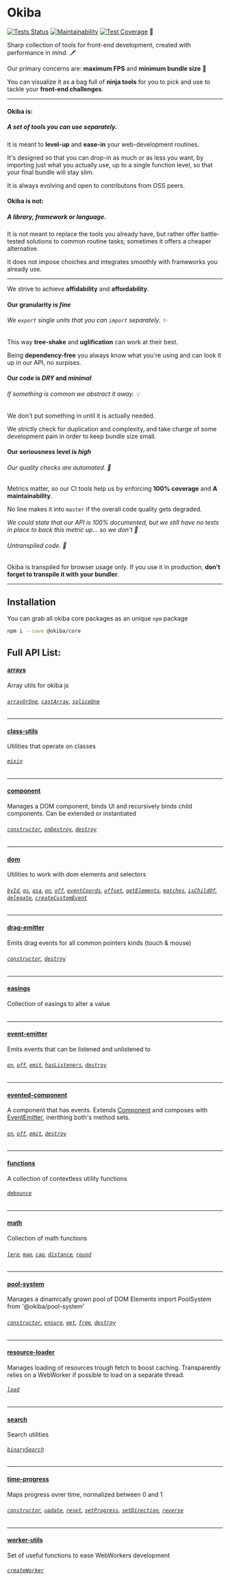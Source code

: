 # Okiba

[![Tests Status](https://github.com/okiba-gang/okiba/workflows/Tests/badge.svg)](https://github.com/okiba-gang/okiba/actions?workflow=Tests)
[![Maintainability](https://api.codeclimate.com/v1/badges/29a8700f940f1019e52e/maintainability)](https://codeclimate.com/github/okiba-gang/okiba/maintainability)
[![Test Coverage](https://api.codeclimate.com/v1/badges/29a8700f940f1019e52e/test_coverage)](https://codeclimate.com/github/okiba-gang/okiba/test_coverage)
🏅

Sharp collection of tools for front-end development, created with performance in mind.  🗡

Our primary concerns are: **maximum FPS** and **minimum bundle size** 🚀

You can visualize it as a bag full of **ninja tools** for you to pick and use to tackle your **front-end challenges**.

______


#### Okiba **is**:

##### A set of tools you can use separately.

It is meant to **level-up** and **ease-in** your web-development routines.

It's designed so that you can drop-in as much or as less you want, by importing just what you actually use, up to a single function level, so that your final bundle will stay slim.

It is always evolving and open to contributons from OSS peers.

#### Okiba **is not**:

##### A library, framework or language.

It is not meant to replace the tools you already have, but rather offer battle-tested solutions to common routine tasks; sometimes it offers a cheaper alternative.

It does not impose choiches and integrates smoothly with frameworks you already use.

______

We strive to achieve **affidability** and **affordability**.

#### Our granularity is *fine*

###### We `export` single units that you can `import` separately. ✨

This way **tree-shake** and **uglification** can work at their best.

Being **dependency-free** you always know what you're using and can look it up in our API, no surpises.


#### Our code is *DRY* and *minimal*

###### If something is common we abstract it away. 💡

We don't put something in until it is actually needed.

We strictly check for duplication and complexity, and take charge of some development pain in order to keep bundle size small.

#### Our seriousness level is *high*

###### Our quality checks are automated. 🤖

Metrics matter, so our CI tools help us by enforcing **100% coverage** and **A maintainability**.

No line makes it into `master` if the overall code quality gets degraded.

_We could state that our API is 100% documented, but we still have no tests in place to back this metric up... so we don't 🤡_


###### Untranspiled code. 🛑

Okiba is transpiled for browser usage only. If you use it in production, **don't forget to transpile it with your bundler**.

______

## Installation

You can grab all okiba core packages as an unique `npm` package
```bash
npm i --save @okiba/core
```

## Full API List:


#### [arrays](https://github.com/okiba-gang/okiba/tree/master/packages/arrays)
Array utils for okiba js

###### [`arrayOrOne`](https://github.com/okiba-gang/okiba/tree/master/packages/arrays#arrayoronearrayLike), [`castArray`](https://github.com/okiba-gang/okiba/tree/master/packages/arrays#castarraycastable), [`spliceOne`](https://github.com/okiba-gang/okiba/tree/master/packages/arrays#spliceonearray-index)
---

#### [class-utils](https://github.com/okiba-gang/okiba/tree/master/packages/class-utils)
Utilities that operate on classes

###### [`mixin`](https://github.com/okiba-gang/okiba/tree/master/packages/class-utils#mixinBaseClass-context-Arguments)
---

#### [component](https://github.com/okiba-gang/okiba/tree/master/packages/component)
Manages a DOM component, binds UI and recursively binds child components.
Can be extended or instantiated

###### [`constructor`](https://github.com/okiba-gang/okiba/tree/master/packages/component#componentargs-el-ui-components-options), [`onDestroy`](https://github.com/okiba-gang/okiba/tree/master/packages/component#ondestroy), [`destroy`](https://github.com/okiba-gang/okiba/tree/master/packages/component#destroy)
---

#### [dom](https://github.com/okiba-gang/okiba/tree/master/packages/dom)
Utilities to work with dom elements and selectors

###### [`byId`](https://github.com/okiba-gang/okiba/tree/master/packages/dom#byidid), [`qs`](https://github.com/okiba-gang/okiba/tree/master/packages/dom#qsselector-element), [`qsa`](https://github.com/okiba-gang/okiba/tree/master/packages/dom#qsaselector-element), [`on`](https://github.com/okiba-gang/okiba/tree/master/packages/dom#onwindow-type-handler), [`off`](https://github.com/okiba-gang/okiba/tree/master/packages/dom#offwindow-type-handler), [`eventCoords`](https://github.com/okiba-gang/okiba/tree/master/packages/dom#eventcoordsDOM), [`offset`](https://github.com/okiba-gang/okiba/tree/master/packages/dom#offsetel), [`getElements`](https://github.com/okiba-gang/okiba/tree/master/packages/dom#getelementstarget), [`matches`](https://github.com/okiba-gang/okiba/tree/master/packages/dom#matchesel-selectors-testAncestors), [`isChildOf`](https://github.com/okiba-gang/okiba/tree/master/packages/dom#ischildofel-target), [`delegate`](https://github.com/okiba-gang/okiba/tree/master/packages/dom#delegatetarget-event-callback-options-context), [`createCustomEvent`](https://github.com/okiba-gang/okiba/tree/master/packages/dom#createcustomeventtype-options)
---

#### [drag-emitter](https://github.com/okiba-gang/okiba/tree/master/packages/drag-emitter)
Emits drag events for all common pointers kinds (touch & mouse)

###### [`constructor`](https://github.com/okiba-gang/okiba/tree/master/packages/drag-emitter#dragemitterel), [`destroy`](https://github.com/okiba-gang/okiba/tree/master/packages/drag-emitter#destroy)
---

#### [easings](https://github.com/okiba-gang/okiba/tree/master/packages/easings)
Collection of easings to alter a value

###### 
---

#### [event-emitter](https://github.com/okiba-gang/okiba/tree/master/packages/event-emitter)
Emits events that can be listened and unlistened to

###### [`on`](https://github.com/okiba-gang/okiba/tree/master/packages/event-emitter#onname-handler), [`off`](https://github.com/okiba-gang/okiba/tree/master/packages/event-emitter#offname-handler), [`emit`](https://github.com/okiba-gang/okiba/tree/master/packages/event-emitter#emitname-data), [`hasListeners`](https://github.com/okiba-gang/okiba/tree/master/packages/event-emitter#haslistenerstype), [`destroy`](https://github.com/okiba-gang/okiba/tree/master/packages/event-emitter#destroy)
---

#### [evented-component](https://github.com/okiba-gang/okiba/tree/master/packages/evented-component)
A component that has events.
Extends [Component](https://github.com/okiba-gang/okiba/tree/master/packages/component) and
composes with [EventEmitter](https://github.com/okiba-gang/okiba/tree/master/packages/event-emitter),
inerithing both's method sets.

###### [`on`](https://github.com/okiba-gang/okiba/tree/master/packages/evented-component#on), [`off`](https://github.com/okiba-gang/okiba/tree/master/packages/evented-component#off), [`emit`](https://github.com/okiba-gang/okiba/tree/master/packages/evented-component#emit), [`destroy`](https://github.com/okiba-gang/okiba/tree/master/packages/evented-component#destroy)
---

#### [functions](https://github.com/okiba-gang/okiba/tree/master/packages/functions)
A collection of contextless utility functions

###### [`debounce`](https://github.com/okiba-gang/okiba/tree/master/packages/functions#debouncecallback-latency-timer)
---

#### [math](https://github.com/okiba-gang/okiba/tree/master/packages/math)
Collection of math functions

###### [`lerp`](https://github.com/okiba-gang/okiba/tree/master/packages/math#lerpmin-max-fraction), [`map`](https://github.com/okiba-gang/okiba/tree/master/packages/math#mapn-min1-max1-min2-max2), [`cap`](https://github.com/okiba-gang/okiba/tree/master/packages/math#capn-min-max), [`distance`](https://github.com/okiba-gang/okiba/tree/master/packages/math#distancex1-x2), [`round`](https://github.com/okiba-gang/okiba/tree/master/packages/math#roundn-p)
---

#### [pool-system](https://github.com/okiba-gang/okiba/tree/master/packages/pool-system)
Manages a dinamically grown pool of DOM Elements
import PoolSystem from '@okiba/pool-system'

###### [`constructor`](https://github.com/okiba-gang/okiba/tree/master/packages/pool-system#poolsystemparent-createEl), [`ensure`](https://github.com/okiba-gang/okiba/tree/master/packages/pool-system#ensuresize), [`get`](https://github.com/okiba-gang/okiba/tree/master/packages/pool-system#get), [`free`](https://github.com/okiba-gang/okiba/tree/master/packages/pool-system#freeElement), [`destroy`](https://github.com/okiba-gang/okiba/tree/master/packages/pool-system#destroy)
---

#### [resource-loader](https://github.com/okiba-gang/okiba/tree/master/packages/resource-loader)
Manages loading of resources trough fetch to boost caching.
Transparently relies on a WebWorker if possible to load on a separate thread.

###### [`load`](https://github.com/okiba-gang/okiba/tree/master/packages/resource-loader#loadurl)
---

#### [search](https://github.com/okiba-gang/okiba/tree/master/packages/search)
Search utilities

###### [`binarySearch`](https://github.com/okiba-gang/okiba/tree/master/packages/search#binarysearchdata-target-start-end-prop)
---

#### [time-progress](https://github.com/okiba-gang/okiba/tree/master/packages/time-progress)
Maps progress ovrer time, normalized between 0 and 1

###### [`constructor`](https://github.com/okiba-gang/okiba/tree/master/packages/time-progress#timeprogressduration), [`update`](https://github.com/okiba-gang/okiba/tree/master/packages/time-progress#update), [`reset`](https://github.com/okiba-gang/okiba/tree/master/packages/time-progress#reset), [`setProgress`](https://github.com/okiba-gang/okiba/tree/master/packages/time-progress#setprogressprogress), [`setDirection`](https://github.com/okiba-gang/okiba/tree/master/packages/time-progress#setdirectiondirection), [`reverse`](https://github.com/okiba-gang/okiba/tree/master/packages/time-progress#reverse)
---

#### [worker-utils](https://github.com/okiba-gang/okiba/tree/master/packages/worker-utils)
Set of useful functions to ease WebWorkers development

###### [`createWorker`](https://github.com/okiba-gang/okiba/tree/master/packages/worker-utils#createworkerfn)



